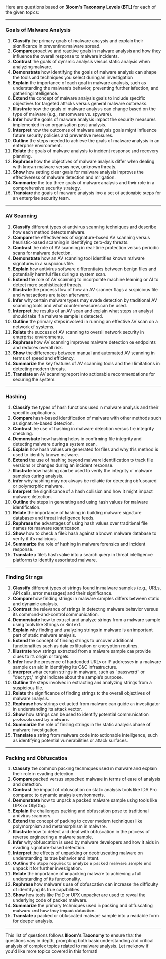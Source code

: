 Here are questions based on **Bloom's Taxonomy Levels (BTL)** for each of the given topics:

---

### **Goals of Malware Analysis**

1. **Classify** the primary goals of malware analysis and explain their significance in preventing malware spread.
2. **Compare** proactive and reactive goals in malware analysis and how they influence the overall response to malware incidents.
3. **Contrast** the goals of dynamic analysis versus static analysis when analyzing malware.
4. **Demonstrate** how identifying the goals of malware analysis can shape the tools and techniques you select during an investigation.
5. **Explain** the importance of each goal in malware analysis, such as understanding the malware’s behavior, preventing further infection, and gathering intelligence.
6. **Extend** the concept of malware analysis goals to include specific objectives for targeted attacks versus general malware outbreaks.
7. **Illustrate** how the goals of malware analysis can change based on the type of malware (e.g., ransomware vs. spyware).
8. **Infer** how the goals of malware analysis impact the security measures implemented in an organization post-analysis.
9. **Interpret** how the outcomes of malware analysis goals might influence future security policies and preventive measures.
10. **Outline** the steps needed to achieve the goals of malware analysis in an enterprise environment.
11. **Relate** the goals of malware analysis to incident response and recovery planning.
12. **Rephrase** how the objectives of malware analysis differ when dealing with known malware versus new, unknown threats.
13. **Show** how setting clear goals for malware analysis improves the effectiveness of malware detection and mitigation.
14. **Summarize** the top three goals of malware analysis and their role in a comprehensive security strategy.
15. **Translate** the goals of malware analysis into a set of actionable steps for an enterprise security team.

---

### **AV Scanning**

1. **Classify** different types of antivirus scanning techniques and describe how each method detects malware.
2. **Compare** the effectiveness of signature-based AV scanning versus heuristic-based scanning in identifying zero-day threats.
3. **Contrast** the role of AV scanning in real-time protection versus periodic scans for malware detection.
4. **Demonstrate** how an AV scanning tool identifies known malware signatures in a suspicious file.
5. **Explain** how antivirus software differentiates between benign files and potentially harmful files during a system scan.
6. **Extend** the role of AV scanning to incorporate machine learning or AI to detect more sophisticated threats.
7. **Illustrate** the process flow of how an AV scanner flags a suspicious file and what actions are taken afterward.
8. **Infer** why certain malware types may evade detection by traditional AV scanning tools and what countermeasures can be used.
9. **Interpret** the results of an AV scan and explain what steps an analyst should take if a malware sample is detected.
10. **Outline** the primary steps involved in running an effective AV scan on a network of systems.
11. **Relate** the success of AV scanning to overall network security in enterprise environments.
12. **Rephrase** how AV scanning improves malware detection on endpoints and reduces overall risk.
13. **Show** the differences between manual and automated AV scanning in terms of speed and efficiency.
14. **Summarize** the key features of AV scanning tools and their limitations in detecting modern threats.
15. **Translate** an AV scanning report into actionable recommendations for securing the system.

---

### **Hashing**

1. **Classify** the types of hash functions used in malware analysis and their specific applications.
2. **Compare** hash-based identification of malware with other methods such as signature-based detection.
3. **Contrast** the use of hashing in malware detection versus file integrity checking.
4. **Demonstrate** how hashing helps in confirming file integrity and detecting malware during a system scan.
5. **Explain** how hash values are generated for files and why this method is used to identify known malware.
6. **Extend** the use of hashing beyond malware identification to track file versions or changes during an incident response.
7. **Illustrate** how hashing can be used to verify the integrity of malware samples during analysis.
8. **Infer** why hashing may not always be reliable for detecting obfuscated or polymorphic malware.
9. **Interpret** the significance of a hash collision and how it might impact malware detection.
10. **Outline** the steps in generating and using hash values for malware identification.
11. **Relate** the importance of hashing in building malware signature databases and threat intelligence feeds.
12. **Rephrase** the advantages of using hash values over traditional file names for malware identification.
13. **Show** how to check a file’s hash against a known malware database to verify if it’s malicious.
14. **Summarize** the role of hashing in malware forensics and incident response.
15. **Translate** a file’s hash value into a search query in threat intelligence platforms to identify associated malware.

---

### **Finding Strings**

1. **Classify** different types of strings found in malware samples (e.g., URLs, API calls, error messages) and their significance.
2. **Compare** how finding strings in malware samples differs between static and dynamic analysis.
3. **Contrast** the relevance of strings in detecting malware behavior versus its command-and-control communication.
4. **Demonstrate** how to extract and analyze strings from a malware sample using tools like Strings or BinText.
5. **Explain** why finding and analyzing strings in malware is an important part of static malware analysis.
6. **Extend** the concept of finding strings to uncover additional functionalities such as data exfiltration or encryption routines.
7. **Illustrate** how strings extracted from a malware sample can provide clues to its origin or targets.
8. **Infer** how the presence of hardcoded URLs or IP addresses in a malware sample can aid in identifying its C&C infrastructure.
9. **Interpret** what certain strings in malware, such as "password" or "decrypt," might indicate about the sample's purpose.
10. **Outline** the steps involved in extracting and analyzing strings from a suspicious file.
11. **Relate** the significance of finding strings to the overall objectives of malware analysis.
12. **Rephrase** how strings extracted from malware can guide an investigator in understanding its attack vector.
13. **Show** how strings can be used to identify potential communication protocols used by malware.
14. **Summarize** the role of finding strings in the static analysis phase of malware investigation.
15. **Translate** a string from malware code into actionable intelligence, such as identifying potential vulnerabilities or attack surfaces.

---

### **Packing and Obfuscation**

1. **Classify** the common packing techniques used in malware and explain their role in evading detection.
2. **Compare** packed versus unpacked malware in terms of ease of analysis and detection.
3. **Contrast** the impact of obfuscation on static analysis tools like IDA Pro compared to dynamic analysis environments.
4. **Demonstrate** how to unpack a packed malware sample using tools like UPX or OllyDbg.
5. **Explain** the challenges packing and obfuscation pose to traditional antivirus scanners.
6. **Extend** the concept of packing to cover modern techniques like polymorphism and metamorphism in malware.
7. **Illustrate** how to detect and deal with obfuscation in the process of reverse engineering a malware sample.
8. **Infer** why obfuscation is used by malware developers and how it aids in evading signature-based detection.
9. **Interpret** the effects of unpacking or deobfuscating malware on understanding its true behavior and intent.
10. **Outline** the steps required to analyze a packed malware sample and unpack it for further investigation.
11. **Relate** the importance of unpacking malware to achieving a full understanding of its functionality.
12. **Rephrase** how malware's use of obfuscation can increase the difficulty of identifying its true capabilities.
13. **Show** how tools like PeID or UPX unpacker are used to reveal the underlying code of packed malware.
14. **Summarize** the primary techniques used in packing and obfuscating malware and how they impact detection.
15. **Translate** a packed or obfuscated malware sample into a readable form for deeper analysis.

---

This list of questions follows **Bloom's Taxonomy** to ensure that the questions vary in depth, prompting both basic understanding and critical analysis of complex topics related to malware analysis. Let me know if you'd like more topics covered in this format!
